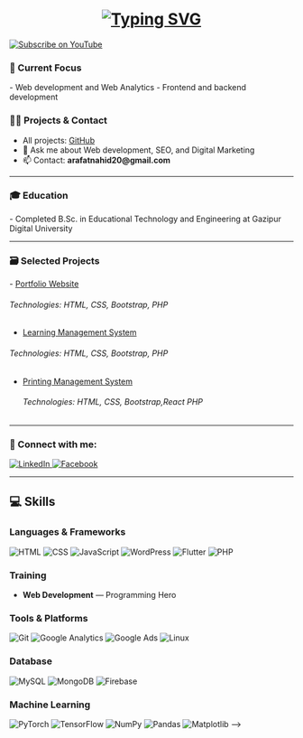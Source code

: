 
<h1 align="center">
  <a href="https://github.com/arafatnahid">
    <img src="https://readme-typing-svg.demolab.com?font=Fira+Code&weight=500&size=30&pause=1000&color=4CAF50&center=true&vCenter=true&width=500&lines=Hi+%F0%9F%91%8B+I'm+Arafat+Nahid" alt="Typing SVG">
  </a>
</h1>
<p align="left">
 <a href="https://www.youtube.com/@yourchannel" target="_blank">
  <img src="https://img.shields.io/static/v1?label=YouTube&message=Subscribe&color=FF0000&logo=youtube&logoColor=FFFFFF&style=for-the-badge" alt="Subscribe on YouTube" />
</a>
</p>



<h3 align="left">🌱 Current Focus</h3>
- Web development and Web Analytics
- Frontend and backend development

<h3 align="left">👨‍💻 Projects & Contact</h3>
<ul>
  <li>All projects: <a href="https://github.com/arafatnahid?tab=repositories" target="_blank">GitHub</a></li>
  <li>💬 Ask me about Web development, SEO, and Digital Marketing</li>
  <li>📫 Contact: <strong>arafatnahid20@gmail.com</strong></li>
</ul>

<hr>

<h3 align="left">🎓 Education</h3>
- Completed B.Sc. in Educational Technology and Engineering at Gazipur Digital University

<hr>

<h3 align="left">🗃️ Selected Projects</h3>
- <a href="https://www.arafatnahid.com">Portfolio Website</a>  
  <h6>Technologies: HTML, CSS, Bootstrap, PHP</h6>

  - <a href="https://www.rstulms.com">Learning Management System</a>  
  <h6>Technologies: HTML, CSS, Bootstrap, PHP</h6>

- <a href="https://erp.bestprintersltd.com">Printing Management System</a>  
  <h6>Technologies: HTML, CSS, Bootstrap,React PHP</h6>


<hr>

<h3 align="left">🔗 Connect with me:</h3>
<p align="left">
  <a href="https://www.linkedin.com/in/arafatnahid/">
    <img src="https://img.shields.io/static/v1?label=&message=LinkedIn&color=0077B5&logo=linkedin&logoColor=FFFFFF" alt="LinkedIn"/>
  </a>
  <a href="https://www.facebook.com/yourprofile">
    <img src="https://img.shields.io/static/v1?label=&message=Facebook&color=1877F2&logo=facebook&logoColor=FFFFFF" alt="Facebook"/>
  </a>
</p>

<hr>

<h2 align="left">💻 Skills</h2>

### Languages & Frameworks
![HTML](https://img.shields.io/static/v1?&message=HTML&color=E34F26&logo=html5)
![CSS](https://img.shields.io/static/v1?&message=CSS&color=1572B6&logo=css3)
![JavaScript](https://img.shields.io/static/v1?&message=JavaScript&color=F7DF1E&logo=javascript)
![WordPress](https://img.shields.io/static/v1?&message=WordPress&color=21759B&logo=wordpress)
![Flutter](https://img.shields.io/static/v1?&message=Flutter&color=02569B&logo=flutter)
![PHP](https://img.shields.io/static/v1?&message=PHP&color=777BB4&logo=php)


<h3 align="left"> Training</h3>

- **Web Development** — Programming Hero
### Tools & Platforms
![Git](https://img.shields.io/static/v1?&message=Git&color=F05032&logo=git)
![Google Analytics](https://img.shields.io/static/v1?&message=GA4&color=34A853&logo=googleanalytics)
![Google Ads](https://img.shields.io/static/v1?&message=Google+Ads&color=4285F4&logo=googleads)
![Linux](https://img.shields.io/static/v1?&message=Linux&color=000000&logo=linux)

### Database
![MySQL](https://img.shields.io/static/v1?message=MySQL&color=4479A1&logo=mysql&logoColor=FFFFFF&label=)
![MongoDB](https://img.shields.io/static/v1?message=MongoDB&color=47A248&logo=mongodb&logoColor=FFFFFF&label=)
![Firebase](https://img.shields.io/static/v1?message=Firebase&color=FFCA28&logo=firebase&logoColor=000000&label=)

### Machine Learning
![PyTorch](https://img.shields.io/static/v1?message=PyTorch&color=EE4C2C&logo=pytorch&logoColor=FFFFFF&label=)
![TensorFlow](https://img.shields.io/static/v1?message=TensorFlow&color=FF6F00&logo=tensorflow&logoColor=FFFFFF&label=)
![NumPy](https://img.shields.io/static/v1?message=NumPy&color=013243&logo=numpy&logoColor=FFFFFF&label=)
![Pandas](https://img.shields.io/static/v1?message=Pandas&color=150458&logo=pandas&logoColor=FFFFFF&label=)
![Matplotlib](https://img.shields.io/static/v1?message=Matplotlib&color=11557C&logo=plotly&logoColor=FFFFFF&label=)
-->

